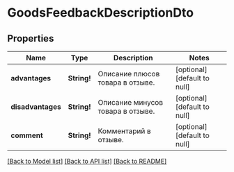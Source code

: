 # GoodsFeedbackDescriptionDto

## Properties
Name | Type | Description | Notes
------------ | ------------- | ------------- | -------------
**advantages** | **String!** | Описание плюсов товара в отзыве. | [optional] [default to null]
**disadvantages** | **String!** | Описание минусов товара в отзыве. | [optional] [default to null]
**comment** | **String!** | Комментарий в отзыве. | [optional] [default to null]

[[Back to Model list]](../README.md#documentation-for-models) [[Back to API list]](../README.md#documentation-for-api-endpoints) [[Back to README]](../README.md)


